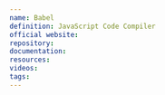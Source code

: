 ```yaml
---
name: Babel
definition: JavaScript Code Compiler
official website:
repository:
documentation:
resources:
videos: 
tags:
---
```


